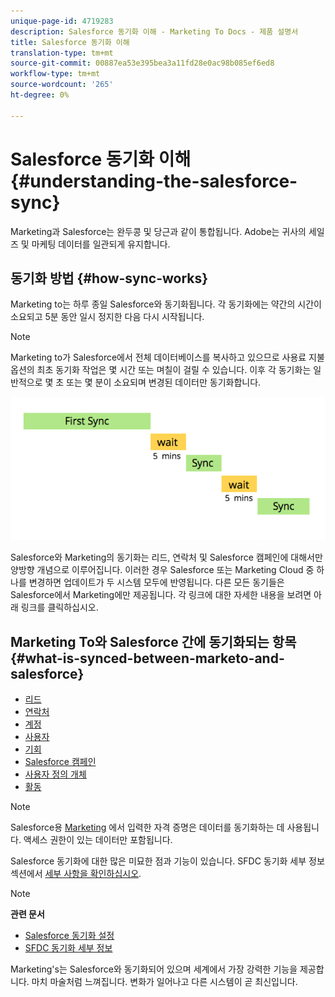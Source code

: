 ```yaml
---
unique-page-id: 4719283
description: Salesforce 동기화 이해 - Marketing To Docs - 제품 설명서
title: Salesforce 동기화 이해
translation-type: tm+mt
source-git-commit: 00887ea53e395bea3a11fd28e0ac98b085ef6ed8
workflow-type: tm+mt
source-wordcount: '265'
ht-degree: 0%

---
```



# Salesforce 동기화 이해 {#understanding-the-salesforce-sync}

Marketing과 Salesforce는 완두콩 및 당근과 같이 통합됩니다. Adobe는 귀사의 세일즈 및 마케팅 데이터를 일관되게 유지합니다.

## 동기화 방법 {#how-sync-works}

Marketing to는 하루 종일 Salesforce와 동기화됩니다. 각 동기화에는 약간의 시간이 소요되고 5분 동안 일시 정지한 다음 다시 시작됩니다.

>[!NOTE]
>
>Marketing to가 Salesforce에서 전체 데이터베이스를 복사하고 있으므로 사용료 지불 옵션의 최초 동기화 작업은 몇 시간 또는 며칠이 걸릴 수 있습니다. 이후 각 동기화는 일반적으로 몇 초 또는 몇 분이 소요되며 변경된 데이터만 동기화합니다.

![](assets/sync-illustration.png)

Salesforce와 Marketing의 동기화는 리드, 연락처 및 Salesforce 캠페인에 대해서만 양방향 개념으로 이루어집니다. 이러한 경우 Salesforce 또는 Marketing Cloud 중 하나를 변경하면 업데이트가 두 시스템 모두에 반영됩니다. 다른 모든 동기들은 Salesforce에서 Marketing에만 제공됩니다. 각 링크에 대한 자세한 내용을 보려면 아래 링크를 클릭하십시오.

## Marketing To와 Salesforce 간에 동기화되는 항목 {#what-is-synced-between-marketo-and-salesforce}

* [리드](sfdc-sync-details/sfdc-sync-lead-sync.md)
* [연락처](sfdc-sync-details/sfdc-sync-contact-sync.md)
* [계정](sfdc-sync-details/sfdc-sync-account-sync.md)
* [사용자](sfdc-sync-details/sfdc-sync-lead-account-owner-sync.md)
* [기회](sfdc-sync-details/sfdc-sync-opportunity-sync.md)
* [Salesforce 캠페인](sfdc-sync-details/sfdc-sync-campaign-sync.md)
* [사용자 정의 개체](sfdc-sync-details/sfdc-sync-custom-object-sync.md)
* [활동](sfdc-sync-details/sfdc-sync-activity-sync.md)

>[!NOTE]
>
>Salesforce용 [Marketing](setup/enterprise-unlimited-edition/step-2-of-3-create-a-salesforce-user-for-marketo-enterprise-unlimited.md) 에서 입력한 자격 증명은 데이터를 동기화하는 데 사용됩니다. 액세스 권한이 있는 데이터만 포함됩니다.

Salesforce 동기화에 대한 많은 미묘한 점과 기능이 있습니다. SFDC 동기화 세부 정보 섹션에서 [세부 사항을 확인하십시오](http://docs.marketo.com/display/docs/sfdc+sync+details).

>[!NOTE]
>
>**관련 문서**
>
>* [Salesforce 동기화 설정](http://docs.marketo.com/display/docs/setup)
>* [SFDC 동기화 세부 정보](http://docs.marketo.com/display/docs/sfdc+sync+details)

>



Marketing&#39;s는 Salesforce와 동기화되어 있으며 세계에서 가장 강력한 기능을 제공합니다. 마치 마술처럼 느껴집니다. 변화가 일어나고 다른 시스템이 곧 최신입니다.